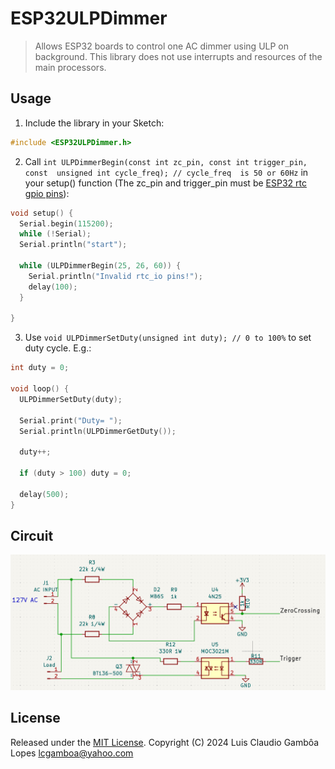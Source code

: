 # ESP32ULPDimmer

> Allows ESP32 boards to control one AC dimmer using ULP on background.
This library does not use interrupts and resources of the main processors.


## Usage

1. Include the library in your Sketch:

```cpp
#include <ESP32ULPDimmer.h>
```

2. Call `int ULPDimmerBegin(const int zc_pin, const int trigger_pin, const  unsigned int cycle_freq); // cycle_freq  is 50 or 60Hz` in your setup() function (The zc_pin and trigger_pin must be [ESP32 rtc gpio pins](https://docs.espressif.com/projects/esp-idf/en/stable/esp32/api-reference/peripherals/gpio.html)):

```cpp
void setup() {
  Serial.begin(115200);
  while (!Serial);
  Serial.println("start");

  while (ULPDimmerBegin(25, 26, 60)) {
    Serial.println("Invalid rtc_io pins!");
    delay(100);
  }
  
}
```

3. Use `void ULPDimmerSetDuty(unsigned int duty); // 0 to 100%`  to set duty cycle. E.g.:

```cpp
int duty = 0;

void loop() {
  ULPDimmerSetDuty(duty);

  Serial.print("Duty= ");
  Serial.println(ULPDimmerGetDuty());

  duty++;

  if (duty > 100) duty = 0;

  delay(500);
}
```

## Circuit

![dimmer schamtic](docs/dimmer.png) 


## License

Released under the [MIT License](LICENSE). Copyright (C) 2024  Luis Claudio Gambôa Lopes <lcgamboa@yahoo.com>

